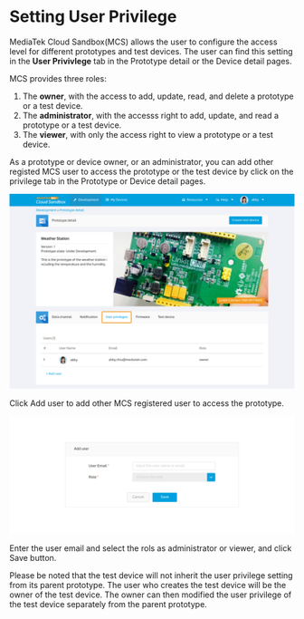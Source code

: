 # Setting User Privilege


MediaTek Cloud Sandbox(MCS) allows the user to configure the access level for different prototypes and test devices. The user can find this setting in the **User Privivlege** tab in the Prototype detail or the Device detail pages.


MCS provides three roles:

1. The **owner**, with the access to add, update, read, and delete a prototype or a test device.
2. The **administrator**, with the accesss right to add, update, and read a prototype or a test device.
2. The **viewer**, with only the access right to view a prototype or a test device.


As a prototype or device owner, or an administrator, you can add other registed MCS user to access the prototype or the test device by click on the privilege tab in the Prototype or Device detail pages.

![](https://raw.githubusercontent.com/Mediatek-Cloud/MCS/master/graphics/UP/up01.JPG)


Click Add user to add other MCS registered user to access the prototype.

![](https://raw.githubusercontent.com/Mediatek-Cloud/MCS/master/graphics/UP/up02.JPG)

Enter the user email and select the rols as administrator or viewer, and click Save button.



Please be noted that the test device will not inherit the user privilege setting from its parent prototype. The user who creates the test device will be the owner of the test device.  The owner can then modified the user privilege of the test device separately from the parent prototype.

